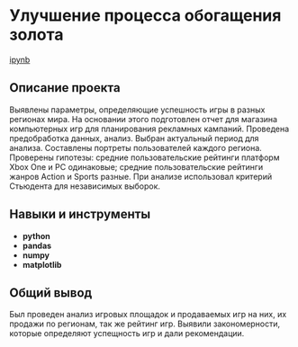 # Улучшение процесса обогащения золота

[ipynb]((https://github.com/JustLui/data_analyst/blob/4f476b2ad5df473d4c78bd6f67a750fdceab49a8/success%20of%20games/success%20of%20games.ipynb))

## Описание проекта

Выявлены параметры, определяющие успешность игры в разных регионах мира. На основании этого подготовлен отчет для магазина компьютерных игр для планирования рекламных кампаний. Проведена предобработка данных, анализ. Выбран актуальный период для анализа. Составлены портреты пользователей каждого региона. Проверены гипотезы: средние пользовательские рейтинги платформ Xbox One и PC одинаковые;
средние пользовательские рейтинги жанров Action и Sports разные. При анализе использовал критерий Стьюдента для независимых выборок.



## Навыки и инструменты

- **python**
- **pandas**
- **numpy**
- **matplotlib**

## 

## Общий вывод

Был проведен анализ игровых площадок и продаваемых игр на них, их продажи по регионам, так же рейтинг игр. Выявили закономерности, которые определяют успещность игр и дали рекомендации.
